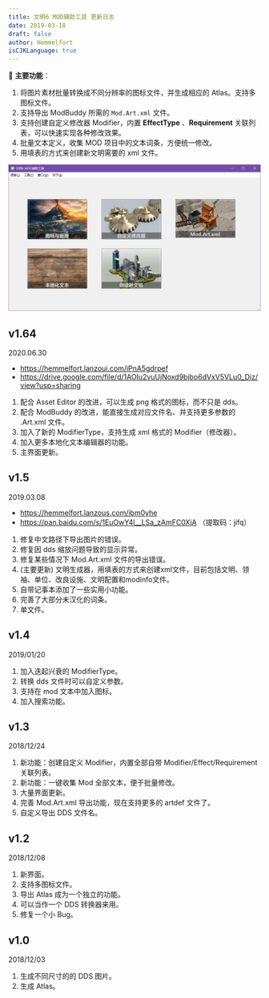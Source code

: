 ```yaml
---
title: 文明6 MOD辅助工具 更新日志
date: 2019-03-18
draft: false
author: Hemmelfort
isCJKLanguage: true
---
```



🎡 **主要功能**：

1. 将图片素材批量转换成不同分辨率的图标文件，并生成相应的 Atlas。支持多图标文件。
2. 支持导出 ModBuddy 所需的 `Mod.Art.xml` 文件。
3. 支持创建自定义修改器 Modifier，内置 **EffectType** 、**Requirement** 关联列表，可以快速实现各种修改效果。
4. 批量文本定义，收集 MOD 项目中的文本词条，方便统一修改。
5. 用填表的方式来创建新文明需要的 xml 文件。

![v1.64版](_v_images/image-20210519223350036.jpg)

## v1.64

2020.06.30

- https://hemmelfort.lanzoui.com/iPnA5gdrpef
- https://drive.google.com/file/d/1AOIu2vuUjNoxd9bjbo6dVxV5VLu0_Diz/view?usp=sharing

1. 配合 Asset Editor 的改进，可以生成 png 格式的图标，而不只是 dds。
2. 配合 ModBuddy 的改进，能直接生成对应文件名、并支持更多参数的 .Art.xml 文件。
3. 加入了新的 ModifierType，支持生成 xml 格式的 Modifier（修改器）。
4. 加入更多本地化文本编辑器的功能。
5. 主界面更新。



## v1.5

2019.03.08

- https://hemmelfort.lanzous.com/ibm0yhe
- https://pan.baidu.com/s/1EuOwY4l__LSa_zAmFC0XjA （提取码：jifq）

1. 修复中文路径下导出图片的错误。
2. 修复因 dds 缩放问题导致的显示异常。
3. 修复某些情况下 Mod.Art.xml 文件的导出错误。
4. (主要更新) 文明生成器，用填表的方式来创建xml文件，目前包括文明、领袖、单位、改良设施、文明配置和modinfo文件。
5. 自带记事本添加了一些实用小功能。
6. 完善了大部分未汉化的词条。
7. 单文件。


## v1.4

2019/01/20

1. 加入迭起兴衰的 ModifierType。
2. 转换 dds 文件时可以自定义参数。
3. 支持在 mod 文本中加入图标。
4. 加入搜索功能。


## v1.3

2018/12/24

1. 新功能：创建自定义 Modifier，内置全部自带 Modifier/Effect/Requirement 关联列表。
2. 新功能：一键收集 Mod 全部文本，便于批量修改。
3. 大量界面更新。
4. 完善 Mod.Art.xml 导出功能，现在支持更多的 artdef 文件了。
5. 自定义导出 DDS 文件名。


## v1.2

2018/12/08

1. 新界面。
2. 支持多图标文件。
3. 导出 Atlas 成为一个独立的功能。
4. 可以当作一个 DDS 转换器来用。
5. 修复一个小 Bug。


## v1.0

2018/12/03

1. 生成不同尺寸的的 DDS 图片。
2. 生成 Atlas。

